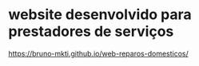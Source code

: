 # website desenvolvido para prestadores de serviços
https://bruno-mkti.github.io/web-reparos-domesticos/
